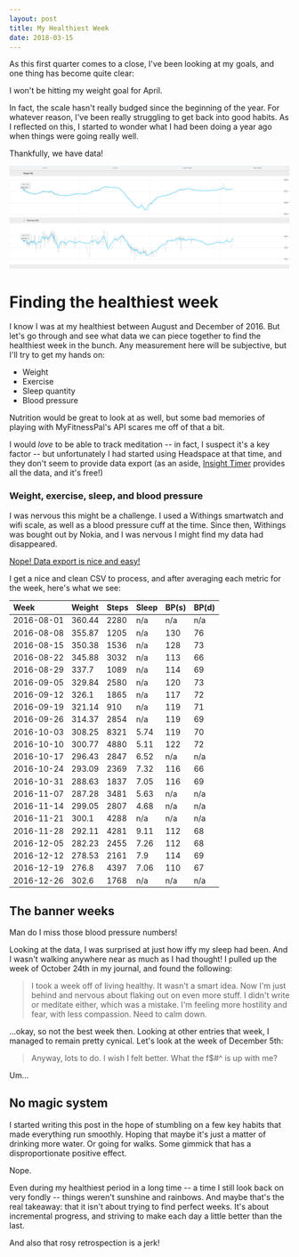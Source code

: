 ```yaml
---
layout: post
title: My Healthiest Week
date: 2018-03-15
---
```


As this first quarter comes to a close, I've been looking at my goals, and one thing has become quite clear: 

I won't be hitting my weight goal for April.

In fact, the scale hasn't really budged since the beginning of the year. For whatever reason, I've been really struggling to get back into good habits. As I reflected on this, I started to wonder what I had been doing a year ago when things were going really well.

Thankfully, we have data!

![](/images/weight.png)

# Finding the healthiest week

I know I was at my healthiest between August and December of 2016. But let's go through and see what data we can piece together to find the healthiest week in the bunch. Any measurement here will be subjective, but I'll try to get my hands on:

- Weight
- Exercise
- Sleep quantity
- Blood pressure

Nutrition would be great to look at as well, but some bad memories of playing with MyFitnessPal's API scares me off of that a bit.

I would *love* to be able to track meditation -- in fact, I suspect it's a key factor -- but unfortunately I had started using Headspace at that time, and they don't seem to provide data export (as an aside, [Insight Timer](https://insighttimer.com) provides all the data, and it's free!)

### Weight, exercise, sleep, and blood pressure

I was nervous this might be a challenge. I used a Withings smartwatch and wifi scale, as well as a blood pressure cuff at the time. Since then, Withings was bought out by Nokia, and I was nervous I might find my data had disappeared.

[Nope! Data export is nice and easy!](https://support.health.nokia.com/hc/en-us/articles/201491377-Nokia-Health-Mate-Online-Dashboard-Exporting-my-data)

I get a nice and clean CSV to process, and after averaging each metric for the week, here's what we see:

<style>
  table {
    width: 100%;
    margin-bottom: 20px;
  }
  table th {
    text-align: left;
  }
</style>

| Week | Weight | Steps | Sleep | BP(s) | BP(d) |
| --- | --- | --- | --- | --- | --- |
| 2016-08-01 | 360.44 | 2280 | n/a | n/a | n/a |
| 2016-08-08 | 355.87 | 1205 | n/a | 130 | 76 |
| 2016-08-15 | 350.38 | 1536 | n/a | 128 | 73 |
| 2016-08-22 | 345.88 | 3032 | n/a | 113 | 66 |
| 2016-08-29 | 337.7 | 1089 | n/a | 114 | 69 |
| 2016-09-05 | 329.84 | 2580 | n/a | 120 | 73 |
| 2016-09-12 | 326.1 | 1865 | n/a | 117 | 72 |
| 2016-09-19 | 321.14 | 910 | n/a | 119 | 71 |
| 2016-09-26 | 314.37 | 2854 | n/a | 119 | 69 |
| 2016-10-03 | 308.25 | 8321 | 5.74 | 119 | 70 |
| 2016-10-10 | 300.77 | 4880 | 5.11 | 122 | 72 |
| 2016-10-17 | 296.43 | 2847 | 6.52 | n/a | n/a |
| 2016-10-24 | 293.09 | 2369 | 7.32 | 116 | 66 |
| 2016-10-31 | 288.63 | 1837 | 7.05 | 116 | 69 |
| 2016-11-07 | 287.28 | 3481 | 5.63 | n/a | n/a |
| 2016-11-14 | 299.05 | 2807 | 4.68 | n/a | n/a |
| 2016-11-21 | 300.1 | 4288 | n/a | n/a | n/a |
| 2016-11-28 | 292.11 | 4281 | 9.11 | 112 | 68 |
| 2016-12-05 | 282.23 | 2455 | 7.26 | 112 | 68 |
| 2016-12-12 | 278.53 | 2161 | 7.9 | 114 | 69 |
| 2016-12-19 | 276.8 | 4397 | 7.06 | 110 | 67 |
| 2016-12-26 | 302.6 | 1768 | n/a | n/a | n/a |

## The banner weeks

Man do I miss those blood pressure numbers!

Looking at the data, I was surprised at just how iffy my sleep had been. And I wasn't walking anywhere near as much as I had thought! I pulled up the week of October 24th in my journal, and found the following:

> I took a week off of living healthy. It wasn't a smart idea. Now I'm just behind and nervous about flaking out on even more stuff. I didn't write or meditate either, which was a mistake. I'm feeling more hostility and fear, with less compassion. Need to calm down.

...okay, so not the best week then. Looking at other entries that week, I managed to remain pretty cynical. Let's look at the week of December 5th:

> Anyway, lots to do. I wish I felt better. What the f$#^ is up with me?

Um...

## No magic system

I started writing this post in the hope of stumbling on a few key habits that made everything run smoothly. Hoping that maybe it's just a matter of drinking more water. Or going for walks. Some gimmick that has a disproportionate positive effect.

Nope.

Even during my healthiest period in a long time -- a time I still look back on very fondly -- things weren't sunshine and rainbows. And maybe that's the real takeaway: that it isn't about trying to find perfect weeks. It's about incremental progress, and striving to make each day a little better than the last.

And also that rosy retrospection is a jerk!
